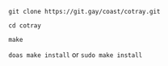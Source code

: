 `git clone https://git.gay/coast/cotray.git`

`cd cotray`

`make`

`doas make install` or `sudo make install`
